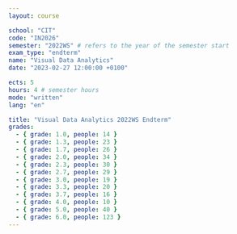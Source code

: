 ```yaml
---
layout: course

school: "CIT"
code: "IN2026"
semester: "2022WS" # refers to the year of the semester start
exam_type: "endterm"
name: "Visual Data Analytics"
date: "2023-02-27 12:00:00 +0100"

ects: 5
hours: 4 # semester hours
mode: "written"
lang: "en"

title: "Visual Data Analytics 2022WS Endterm"
grades:
  - { grade: 1.0, people: 14 }
  - { grade: 1.3, people: 23 }
  - { grade: 1.7, people: 26 }
  - { grade: 2.0, people: 34 }
  - { grade: 2.3, people: 30 }
  - { grade: 2.7, people: 29 }
  - { grade: 3.0, people: 19 }
  - { grade: 3.3, people: 20 }
  - { grade: 3.7, people: 16 }
  - { grade: 4.0, people: 10 }
  - { grade: 5.0, people: 40 }
  - { grade: 6.0, people: 123 }
---
```



